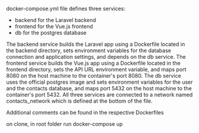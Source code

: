 docker-compose.yml file defines three services: 
 - backend for the Laravel backend
 - frontend for the Vue.js frontend
 - db for the postgres database

The backend service builds the Laravel app using a Dockerfile located in the backend directory, sets environment variables for the database connection and application settings, and depends on the db service. 
The frontend service builds the Vue.js app using a Dockerfile located in the frontend directory, sets the API URL environment variable, and maps port 8080 on the host machine to the container's port 8080. 
The db service uses the official postgres image and sets environment variables for the user and the contacts database, and maps port 5432 on the host machine to the container's port 5432.
All three services are connected to a network named contacts_network which is defined at the bottom of the file.

Additional comments can be found in the respective Dockerfiles

on clone, in root folder run docker-compose up
